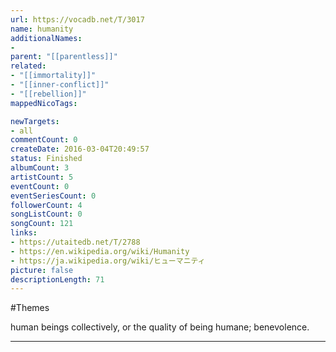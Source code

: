 ```yaml
---
url: https://vocadb.net/T/3017
name: humanity
additionalNames: 
- 
parent: "[[parentless]]"
related:
- "[[immortality]]"
- "[[inner-conflict]]"
- "[[rebellion]]"
mappedNicoTags:

newTargets:
- all
commentCount: 0
createDate: 2016-03-04T20:49:57
status: Finished
albumCount: 3
artistCount: 5
eventCount: 0
eventSeriesCount: 0
followerCount: 4
songListCount: 0
songCount: 121
links: 
- https://utaitedb.net/T/2788
- https://en.wikipedia.org/wiki/Humanity
- https://ja.wikipedia.org/wiki/ヒューマニティ
picture: false
descriptionLength: 71
---
```


#Themes

human beings collectively, or the quality of being humane; benevolence.

---

